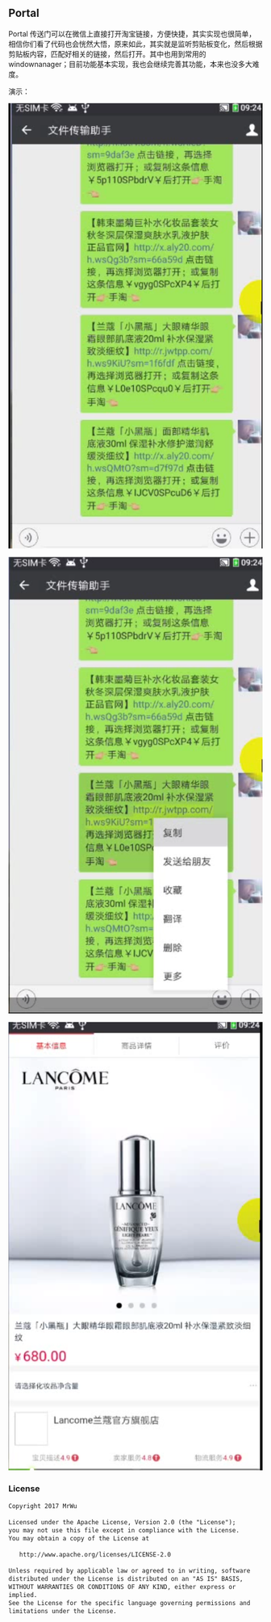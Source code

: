 ## Portal

Portal 传送门可以在微信上直接打开淘宝链接，方便快捷，其实实现也很简单，相信你们看了代码也会恍然大悟，原来如此，其实就是监听剪贴板变化，然后根据剪贴板内容，匹配好相关的链接，然后打开。其中也用到常用的windownanager；目前功能基本实现，我也会继续完善其功能，本来也没多大难度。

演示：

![image](https://github.com/AndroidPreView/Portal/blob/master/video/v1.png)


![image](https://github.com/AndroidPreView/Portal/blob/master/video/v2.png)


![image](https://github.com/AndroidPreView/Portal/blob/master/video/v3.png)






### License

```
Copyright 2017 MrWu

Licensed under the Apache License, Version 2.0 (the "License");
you may not use this file except in compliance with the License.
You may obtain a copy of the License at

   http://www.apache.org/licenses/LICENSE-2.0

Unless required by applicable law or agreed to in writing, software
distributed under the License is distributed on an "AS IS" BASIS,
WITHOUT WARRANTIES OR CONDITIONS OF ANY KIND, either express or implied.
See the License for the specific language governing permissions and
limitations under the License.
```
